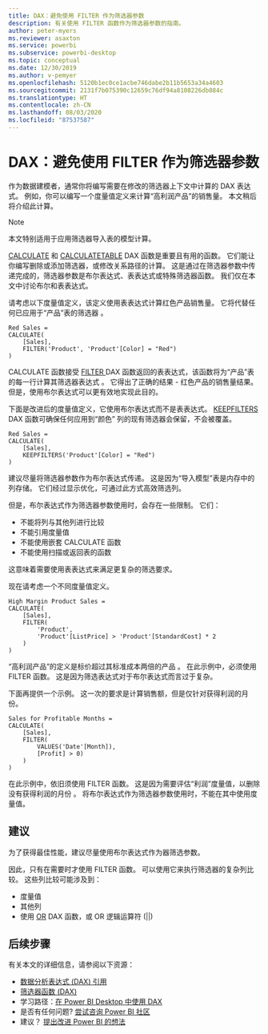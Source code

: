 ```yaml
---
title: DAX：避免使用 FILTER 作为筛选器参数
description: 有关使用 FILTER 函数作为筛选器参数的指南。
author: peter-myers
ms.reviewer: asaxton
ms.service: powerbi
ms.subservice: powerbi-desktop
ms.topic: conceptual
ms.date: 12/30/2019
ms.author: v-pemyer
ms.openlocfilehash: 5120b1ec0ce1acbe746dabe2b11b5653a34a4603
ms.sourcegitcommit: 2131f7b075390c12659c76df94a8108226db084c
ms.translationtype: HT
ms.contentlocale: zh-CN
ms.lasthandoff: 08/03/2020
ms.locfileid: "87537587"
---
```

# <a name="dax-avoid-using-filter-as-a-filter-argument"></a>DAX：避免使用 FILTER 作为筛选器参数

作为数据建模者，通常你将编写需要在修改的筛选器上下文中计算的 DAX 表达式。 例如，你可以编写一个度量值定义来计算“高利润产品”的销售量。 本文稍后将介绍此计算。

> [!NOTE]
> 本文特别适用于应用筛选器导入表的模型计算。

[CALCULATE](/dax/calculate-function-dax) 和 [CALCULATETABLE](/dax/calculatetable-function-dax) DAX 函数是重要且有用的函数。 它们能让你编写删除或添加筛选器，或修改关系路径的计算。 这是通过在筛选器参数中传递完成的，筛选器参数是布尔表达式、表表达式或特殊筛选器函数。 我们仅在本文中讨论布尔和表表达式。

请考虑以下度量值定义，该定义使用表表达式计算红色产品销售量。 它将代替任何已应用于“产品”表的筛选器  。

```dax
Red Sales =
CALCULATE(
    [Sales],
    FILTER('Product', 'Product'[Color] = "Red")
)
```

CALCULATE 函数接受 [FILTER ](/dax/filter-function-dax)DAX 函数返回的表表达式，该函数将为“产品”表的每一行计算其筛选器表达式  。 它得出了正确的结果 - 红色产品的销售量结果。 但是，使用布尔表达式可以更有效地实现此目的。

下面是改进后的度量值定义，它使用布尔表达式而不是表表达式。 [KEEPFILTERS](/dax/keepfilters-function-dax) DAX 函数可确保任何应用到“颜色”  列的现有筛选器会保留，不会被覆盖。

```dax
Red Sales =
CALCULATE(
    [Sales],
    KEEPFILTERS('Product'[Color] = "Red")
)
```

建议尽量将筛选器参数作为布尔表达式传递。 这是因为“导入模型”表是内存中的列存储。 它们经过显示优化，可通过此方式高效筛选列。

但是，布尔表达式作为筛选器参数使用时，会存在一些限制。 它们：

- 不能将列与其他列进行比较
- 不能引用度量值
- 不能使用嵌套 CALCULATE 函数
- 不能使用扫描或返回表的函数

这意味着需要使用表表达式来满足更复杂的筛选要求。

现在请考虑一个不同度量值定义。

```dax
High Margin Product Sales =
CALCULATE(
    [Sales],
    FILTER(
        'Product',
        'Product'[ListPrice] > 'Product'[StandardCost] * 2
    )
)
```

“高利润产品”的定义是标价超过其标准成本两倍的产品  。 在此示例中，必须使用 FILTER 函数。 这是因为筛选表达式对于布尔表达式而言过于复杂。

下面再提供一个示例。 这一次的要求是计算销售额，但是仅针对获得利润的月份。

```dax
Sales for Profitable Months =
CALCULATE(
    [Sales],
    FILTER(
        VALUES('Date'[Month]),
        [Profit] > 0)
    )
)
```

在此示例中，依旧须使用 FILTER 函数。 这是因为需要评估“利润”度量值，以删除没有获得利润的月份  。 将布尔表达式作为筛选器参数使用时，不能在其中使用度量值。

## <a name="recommendations"></a>建议

为了获得最佳性能，建议尽量使用布尔表达式作为器筛选参数。

因此，只有在需要时才使用 FILTER 函数。 可以使用它来执行筛选器的复杂列比较。 这些列比较可能涉及到：

- 度量值
- 其他列
- 使用 [OR](/dax/or-function-dax) DAX 函数，或 OR 逻辑运算符 (||)

## <a name="next-steps"></a>后续步骤

有关本文的详细信息，请参阅以下资源：

- [数据分析表达式 (DAX) 引用](/dax/)
- [筛选器函数 (DAX)](/dax/filter-function-dax)
- 学习路径：[在 Power BI Desktop 中使用 DAX](https://docs.microsoft.com/learn/paths/dax-power-bi/)
- 是否有任何问题? [尝试咨询 Power BI 社区](https://community.powerbi.com/)
- 建议？ [提出改进 Power BI 的想法](https://ideas.powerbi.com)
